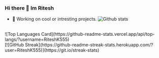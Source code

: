 ### Hi there 👋 Im Ritesh

- 🔭 Working on cool or intresting projects.
![Github stats](https://github-readme-stats.vercel.app/api?username=RiteshK555&theme=highcontrast&show_icons=true&count_private=true)
<br/>
![Top Languages Card](https://github-readme-stats.vercel.app/api/top-langs/?username=RiteshK555)
<br/>
[![GitHub Streak](https://github-readme-streak-stats.herokuapp.com/?user=RiteshK555)](https://git.io/streak-stats)
